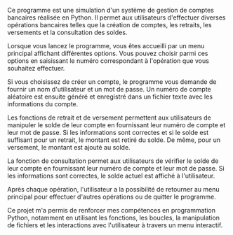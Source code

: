 Ce programme est une simulation d'un système de gestion de comptes bancaires réalisée en Python. Il permet aux utilisateurs d'effectuer diverses opérations bancaires telles que la création de comptes, les retraits, les versements et la consultation des soldes.

Lorsque vous lancez le programme, vous êtes accueilli par un menu principal affichant différentes options. Vous pouvez choisir parmi ces options en saisissant le numéro correspondant à l'opération que vous souhaitez effectuer.

Si vous choisissez de créer un compte, le programme vous demande de fournir un nom d'utilisateur et un mot de passe. Un numéro de compte aléatoire est ensuite généré et enregistré dans un fichier texte avec les informations du compte.

Les fonctions de retrait et de versement permettent aux utilisateurs de manipuler le solde de leur compte en fournissant leur numéro de compte et leur mot de passe. Si les informations sont correctes et si le solde est suffisant pour un retrait, le montant est retiré du solde. De même, pour un versement, le montant est ajouté au solde.

La fonction de consultation permet aux utilisateurs de vérifier le solde de leur compte en fournissant leur numéro de compte et leur mot de passe. Si les informations sont correctes, le solde actuel est affiché à l'utilisateur.

Après chaque opération, l'utilisateur a la possibilité de retourner au menu principal pour effectuer d'autres opérations ou de quitter le programme.

Ce projet m'a permis de renforcer mes compétences en programmation Python, notamment en utilisant les fonctions, les boucles, la manipulation de fichiers et les interactions avec l'utilisateur à travers un menu interactif.

